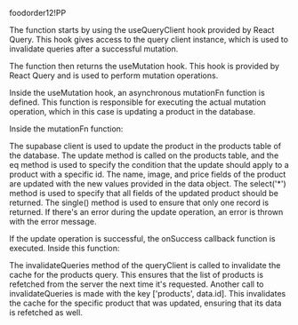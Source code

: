 foodorder12!PP


<!-- ~update function  -->
The function starts by using the useQueryClient hook provided by React Query. This hook gives access to the query client instance, which is used to invalidate queries after a successful mutation.

The function then returns the useMutation hook. This hook is provided by React Query and is used to perform mutation operations.

Inside the useMutation hook, an asynchronous mutationFn function is defined. This function is responsible for executing the actual mutation operation, which in this case is updating a product in the database.

Inside the mutationFn function:

The supabase client is used to update the product in the products table of the database. The update method is called on the products table, and the eq method is used to specify the condition that the update should apply to a product with a specific id.
The name, image, and price fields of the product are updated with the new values provided in the data object.
The select('*') method is used to specify that all fields of the updated product should be returned.
The single() method is used to ensure that only one record is returned.
If there's an error during the update operation, an error is thrown with the error message.

If the update operation is successful, the onSuccess callback function is executed. Inside this function:

The invalidateQueries method of the queryClient is called to invalidate the cache for the products query. This ensures that the list of products is refetched from the server the next time it's requested.
Another call to invalidateQueries is made with the key ['products', data.id]. This invalidates the cache for the specific product that was updated, ensuring that its data is refetched as well.